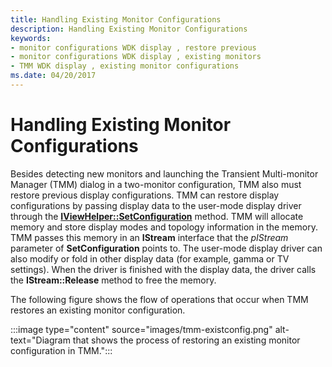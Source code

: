 ```yaml
---
title: Handling Existing Monitor Configurations
description: Handling Existing Monitor Configurations
keywords:
- monitor configurations WDK display , restore previous
- monitor configurations WDK display , existing monitors
- TMM WDK display , existing monitor configurations
ms.date: 04/20/2017
---
```


# Handling Existing Monitor Configurations

Besides detecting new monitors and launching the Transient Multi-monitor Manager (TMM) dialog in a two-monitor configuration, TMM also must restore previous display configurations. TMM can restore display configurations by passing display data to the user-mode display driver through the [**IViewHelper::SetConfiguration**](/previous-versions/windows/hardware/drivers/ff568176(v=vs.85)) method. TMM will allocate memory and store display modes and topology information in the memory. TMM passes this memory in an **IStream** interface that the *pIStream* parameter of **SetConfiguration** points to. The user-mode display driver can also modify or fold in other display data (for example, gamma or TV settings). When the driver is finished with the display data, the driver calls the **IStream::Release** method to free the memory.

The following figure shows the flow of operations that occur when TMM restores an existing monitor configuration.

:::image type="content" source="images/tmm-existconfig.png" alt-text="Diagram that shows the process of restoring an existing monitor configuration in TMM.":::
